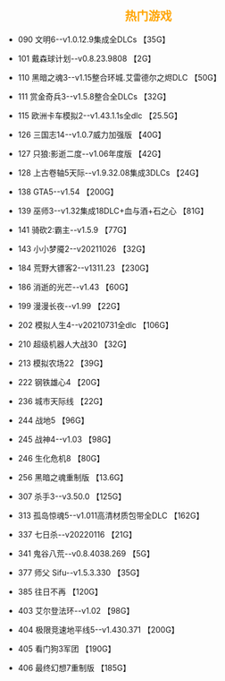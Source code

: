 <head>
          <!-- Place your kit's code here -->
          <script src="https://kit.fontawesome.com/911b022eab.js" crossorigin="anonymous"></script>
</head>

<h2><center><i class="fa-solid fa-fire"></i><font color=orange>&nbsp; 热门游戏</font><center></h2>

* 090 文明6--v1.0.12.9集成全DLCs 【35G】

* 101 戴森球计划--v0.8.23.9808 【2G】
* 110 黑暗之魂3--v1.15整合环城.艾雷德尔之烬DLC 【50G】
* 111 赏金奇兵3--v1.5.8整合全DLCs 【32G】
* 115 欧洲卡车模拟2--v1.43.1.1s全dlc 【25.5G】
* 126 三国志14--v1.0.7威力加强版 【40G】
* 127 只狼:影逝二度--v1.06年度版 【42G】
* 128 上古卷轴5天际--v1.9.32.08集成3DLCs 【24G】
* 138 GTA5--v1.54 【200G】
* 139 巫师3--v1.32集成18DLC+血与酒+石之心 【81G】
* 141 骑砍2:霸主--v1.5.9 【77G】
* 143 小小梦魇2--v20211026 【32G】
* 184 荒野大镖客2--v1311.23 【230G】
* 186 消逝的光芒--v1.43 【60G】
* 199 漫漫长夜--v1.99 【22G】
* 202 模拟人生4--v20210731全dlc 【106G】
* 210 超级机器人大战30 【32G】
* 213 模拟农场22 【39G】
* 222 钢铁雄心4 【20G】
* 236 城市天际线 【22G】
* 244 战地5 【96G】
* 245 战神4--v1.03 【98G】
* 246 生化危机8 【80G】
* 256 黑暗之魂重制版 【13.6G】
* 307 杀手3--v3.50.0 【125G】
* 313 孤岛惊魂5--v1.011高清材质包带全DLC 【162G】
* 337 七日杀--v20220116 【21G】
* 341 鬼谷八荒--v0.8.4038.269 【5G】
* 377 师父 Sifu--v1.5.3.330 【35G】
* 385 往日不再 【120G】
* 403 艾尔登法环--v1.02 【98G】
* 404 极限竞速地平线5--v1.430.371 【200G】
* 405 看门狗3军团 【190G】
* 406 最终幻想7重制版 【185G】